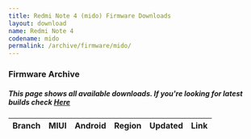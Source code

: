 ```yaml
---
title: Redmi Note 4 (mido) Firmware Downloads
layout: download
name: Redmi Note 4
codename: mido
permalink: /archive/firmware/mido/
---
```



### Firmware Archive
##### This page shows all available downloads. If you're looking for latest builds check [Here](/firmware/mido/)


<div class="table-responsive-md" id="table-wrapper">
<table id="firmware" class="compact table table-striped table-hover table-sm">
    <thead class="thead-dark">
        <tr>
            <th>Branch</th>
            <th>MIUI</th>
            <th>Android</th>
            <th>Region</th>
            <th>Updated</th>
            <th>Link</th>
        </tr>
    </thead>
    <script>loadFirmwareDownloads('mido', 'full')</script>
</table>
</div>
